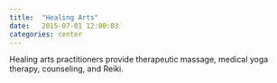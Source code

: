 ```yaml
---
title:  "Healing Arts"
date:   2015-07-01 12:00:03
categories: center
---
```

Healing arts practitioners provide therapeutic massage, medical yoga therapy, counseling, and Reiki.
